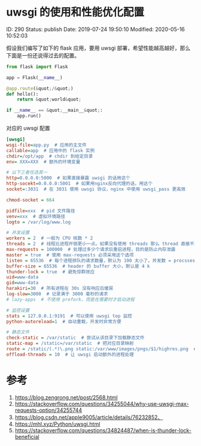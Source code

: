 # uwsgi 的使用和性能优化配置


ID: 290
Status: publish
Date: 2019-07-24 19:50:10
Modified: 2020-05-16 10:52:03


假设我们编写了如下的 flask 应用，要用 uwsgi 部署，希望性能越高越好，那么下面是一份还说得过去的配置。

```python
from flask import Flask

app = Flask(__name__)

@app.route(&quot;/&quot;)
def hello():
    return &quot;world&quot;

if __name__ == &quot;__main__&quot;:
    app.run()
```

对应的 uwsgi 配置

```ini
[uwsgi]
wsgi-file=app.py  # 应用的主文件
callable=app  # 应用中的 flask 实例
chdir=/opt/app  # chdir 到给定目录
env= XXX=XXX  # 额外的环境变量

# 以下三者任选其一
http=0.0.0.0:5000  # 如果直接暴露 uwsgi 的话用这个
http-socekt=0.0.0.0:5001  # 如果用nginx反向代理的话，用这个
socket=:3031  # 在 3031 使用 uwsgi 协议，nginx 中使用 uwsgi_pass 更高效

chmod-socket = 664

pidfile=xxx  # pid 文件路径
venv=xxx  # 虚拟环境路径
logto = /var/log/www.log

# 并发设置
workers = 2  # 一般为 CPU 核数 * 2
threads = 2  # 线程比进程开销更小一点。如果没有使用 threads 那么 thread 直接不工作的，必须使用 enable_threads。
max-requests = 100000  # 处理过多少个请求后重启进程，目的是防止内存泄露
master = true  # 使用 max-requests 必须采用这个选项
listen = 65536  # 每个进程排队的请求数量，默认为 100 太小了。并发数 = procsses * threads * listen
buffer-size = 65536  # header 的 buffer 大小，默认是 4 k
thunder-lock = true  # 避免惊群效应
uid=www-data
gid=www-data
harakiri=30  # 所有进程在 30s 没有响应后傻屌
log-slow=3000  # 记录满于 3000 毫秒的请求
# lazy-apps  # 不使用 prefork，而是在需要时才启动进程

# 监控设置
stats = 127.0.0.1:9191  # 可以使用 uwsgi top 监控
python-autoreload=1  # 自动重载，开发时非常方便

# 静态文件
check-static = /var/static  # 尝试从该目录下加载静态文件
static-map = /static=/var/static  # 把对应目录映射
route = /static/(.*)\.png static:/var/www/images/pngs/$1/highres.png  # 使用高级路由模式
offload-threads = 10  # 让 uwsgi 启动额外的进程处理
```


# 参考

1. https://blog.zengrong.net/post/2568.html
2. https://stackoverflow.com/questions/34255044/why-use-uwsgi-max-requests-option/34255744
3. https://blog.csdn.net/apple9005/article/details/76232852、
4. https://mhl.xyz/Python/uwsgi.html
5. https://stackoverflow.com/questions/34824487/when-is-thunder-lock-beneficial